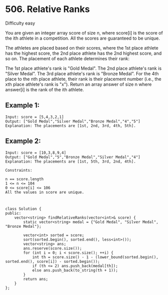# 506. Relative Ranks
Difficulty easy

You are given an integer array score of size n, where score[i] is the score of the ith athlete in a competition. All the scores are guaranteed to be unique.

The athletes are placed based on their scores, where the 1st place athlete has the highest score, the 2nd place athlete has the 2nd highest score, and so on. The placement of each athlete determines their rank:

The 1st place athlete's rank is "Gold Medal".
The 2nd place athlete's rank is "Silver Medal".
The 3rd place athlete's rank is "Bronze Medal".
For the 4th place to the nth place athlete, their rank is their placement number (i.e., the xth place athlete's rank is "x").
Return an array answer of size n where answer[i] is the rank of the ith athlete.


## Example 1:
```
Input: score = [5,4,3,2,1]
Output: ["Gold Medal","Silver Medal","Bronze Medal","4","5"]
Explanation: The placements are [1st, 2nd, 3rd, 4th, 5th].
```


## Example 2:
```
Input: score = [10,3,8,9,4]
Output: ["Gold Medal","5","Bronze Medal","Silver Medal","4"]
Explanation: The placements are [1st, 5th, 3rd, 2nd, 4th].
```


```
Constraints:

n == score.length
1 <= n <= 104
0 <= score[i] <= 106
All the values in score are unique.
```


#
```
class Solution {
public:
    vector<string> findRelativeRanks(vector<int>& score) {
        static vector<string> medal = {"Gold Medal", "Silver Medal", "Bronze Medal"};

        vector<int> sorted = score;
        sort(sorted.begin(), sorted.end(), less<int>());
        vector<string> ans;
        ans.reserve(score.size());
        for (int i = 0; i < score.size(); ++i) {
            int th = score.size() - 1 - (lower_bound(sorted.begin(), sorted.end(), score[i]) - sorted.begin());
            if (th <= 2) ans.push_back(medal[th]);
            else ans.push_back(to_string(th + 1));
        }
        return ans;
    }
};
```